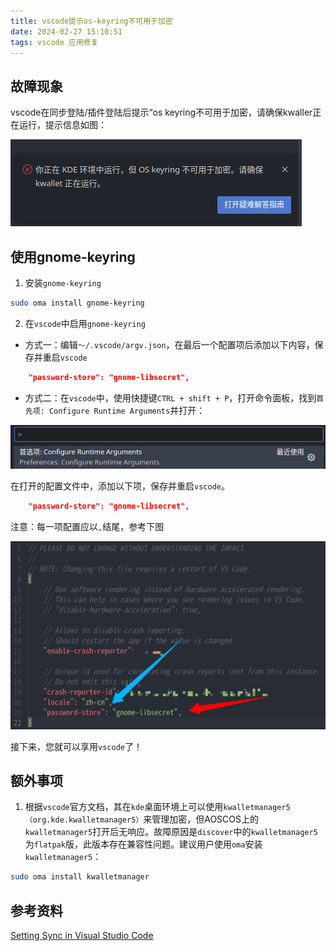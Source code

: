 ```yaml
---
title: vscode提示os-keyring不可用于加密
date: 2024-02-27 15:10:51
tags: vscode 应用修复
---
```


## 故障现象

vscode在同步登陆/插件登陆后提示“os keyring不可用于加密，请确保kwaller正在运行，提示信息如图：

![os keyring不可用于加密，请确保kwaller正在运行](../imgs/vscode-os-keyring-error.png)


## 使用gnome-keyring

1. 安装`gnome-keyring`

```bash
sudo oma install gnome-keyring
```

2. 在`vscode`中启用`gnome-keyring`

* 方式一：编辑`～/.vscode/argv.json`，在最后一个配置项后添加以下内容，保存并重启`vscode`

```json
	"password-store": "gnome-libsecret",
```

* 方式二：在`vscode`中，使用快捷键`CTRL + shift + P`，打开命令面板，找到`首先项: Configure Runtime Arguments`并打开：

![首选项: Configure Runtime Arguments](../imgs/vscode-Configure-Runtime-Arguments.png)

在打开的配置文件中，添加以下项，保存并重启`vscode`。

```json
	"password-store": "gnome-libsecret",
```
注意：每一项配置应以`,`结尾，参考下图

![参考配置](../imgs/vscode-argv-json.png)

接下来，您就可以享用`vscode`了！

## 额外事项

1. 根据`vscode`官方文档，其在`kde`桌面环境上可以使用`kwalletmanager5（org.kde.kwalletmanager5）`来管理加密，但AOSCOS上的`kwalletmanager5`打开后无响应。故障原因是`discover`中的`kwalletmanager5`为`flatpak`版，此版本存在兼容性问题。建议用户使用`oma`安装`kwalletmanager5`：

```bash
sudo oma install kwalletmanager
```

## 参考资料

[Setting Sync in Visual Studio Code](https://code.visualstudio.com/docs/editor/settings-sync#_recommended-configure-the-keyring-to-use-with-vs-code)